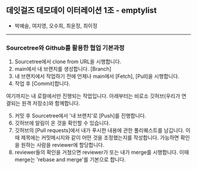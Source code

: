 ## 데잇걸즈 데모데이 이터레이션 1조 - emptylist
- 박예슬, 여지영, 오수희, 최윤정, 최이정
---
### Sourcetree와 Github를 활용한 협업 기본과정
1. Sourcetree에서 clone from URL을 시행합니다.
2. main에서 내 브랜치를 생성합니다. [Branch]
3. 내 브랜치에서 작업하기 전에 언제나 main에서 [Fetch], [Pull]을 시행합니다.
4. 작업 후 [Commit]합니다.

여기까지는 내 로컬에서만 진행되는 작업입니다.
아래부터는 비로소 깃허브(우리가 연결되는 원격 저장소)와 함께합니다.

5. 커밋 후 Sourcetree에서 '내 브랜치'로 [Push]를 진행합니다.
6. 깃허브에 알림이 온 것을 확인할 수 있습니다.
7. 깃허브의 [Pull requests]에서 내가 푸시한 내용에 관한 풀리퀘스트를 남깁니다. 이때 제목에는 커밋메시지와 같이 어떤 것을 조정했는지를 작성합니다. 가능하면 확인을 원하는 사람을 reviewer에 할당합니다.
8. reviewer들의 확인을 거쳤으면 reviewer가 또는 내가 merge를 시행합니다. 이때 merge는 'rebase and merge'를 기본으로 합니다.
